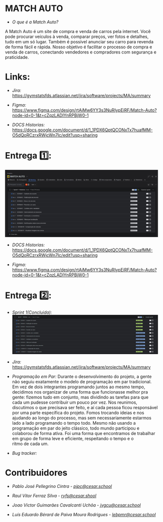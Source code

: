 # MATCH AUTO
- *O que é a Match Auto?*

A Match Auto é um site de compra e venda de carros pela internet. Você pode procurar veículos à venda, comparar preços, ver fotos e detalhes, tudo em um só lugar. Também é possível anunciar seu carro para revenda de forma fácil e rápida. Nosso objetivo é facilitar o processo de compra e venda de carros, conectando vendedores e compradores com segurança e praticidade.

# Links:
- *Jira:* https://gymstatsfds.atlassian.net/jira/software/projects/MA/summary

- *Figma:* https://www.figma.com/design/rtAiMw6YY3s3NuRIypEiRF/Match-Auto?node-id=0-1&t=cZqzLADlYnRPBjW0-1  

- *DOCS Historias:* https://docs.google.com/document/d/1_1PDX6QptQCONxTx7huafMM-O5dQoRCzrxRWjcWn7Ic/edit?usp=sharing

# Entrega 1️⃣:
![alt text](<media/entregas/Backlog 1.jpg>)

- *DOCS Historias:* https://docs.google.com/document/d/1_1PDX6QptQCONxTx7huafMM-O5dQoRCzrxRWjcWn7Ic/edit?usp=sharing

- *Figma:* https://www.figma.com/design/rtAiMw6YY3s3NuRIypEiRF/Match-Auto?node-id=0-1&t=cZqzLADlYnRPBjW0-1

# Entrega 2️⃣:
- *Sprint 1(Concluida):* 
![alt text](<media/entregas/Sprint 1.jpg>)

- *Jira:* https://gymstatsfds.atlassian.net/jira/software/projects/MA/summary

- *Programação em Par:*
Durante o desenvolvimento do projeto, a gente não seguiu exatamente o modelo de programação em par tradicional. Em vez de dois integrantes programando juntos ao mesmo tempo, decidimos nos organizar de uma forma que funcionasse melhor pra gente: fizemos tudo em conjunto, mas dividindo as tarefas para que cada um pudesse contribuir um pouco por vez.
Nos reunimos, discutimos o que precisava ser feito, e aí cada pessoa ficou responsável por uma parte específica do projeto. Fomos trocando ideias e nos ajudando ao longo do processo, mas sem necessariamente estarmos lado a lado programando o tempo todo.
Mesmo não usando a programação em par do jeito clássico, todo mundo participou e colaborou de forma ativa. Foi uma forma que encontramos de trabalhar em grupo de forma leve e eficiente, respeitando o tempo e o ritmo de cada um.

- *Bug tracker:*

# Contribuidores

- *Pablo José Pellegrino Cintra - pjpc@cesar.school*

- *Raul Vitor Ferraz Silva - rvfs@cesar.shool*

- *Joao Victor Guimarães Cavalcanti Uchôa - jvgcu@cesar.school*

- *Luís Eduardo Bérard de Paiva Moura Rodrigues - lebpmr@cesar.school*